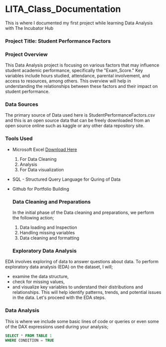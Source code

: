 # LITA_Class_Documentation
This is where I documented my first project while learning Data Analysis with The Incubator Hub

### Project Title: Student Performance Factors

### Project Overview
This Data Analysis project is focusing on various factors that may influence student academic performance, specifically the "Exam_Score." Key variables include hours studied, attendance, parental involvement, and access to resources, among others. This overview will help in understanding the relationships between these factors and their impact on student performance.

### Data Sources 
The primary source of Data used here is StudentPerformanceFactors.csv and this is an open source data that can be freely downloaded from an open source online such as kaggle or any other data repository site.

### Tools Used
- Microsoft Excel [Download Here](https://www.microsoft.com)
   1. For Data Cleaning
   2. Analysis
   3. For Data visualization
      
- SQL - Structured Query Language for Quring of Data
- Github for Portfolio Building 

  ### Data Cleaning and Preparations
  In the initial phase of the Data cleaning and preparations, we perform the following action;
  1. Data loading and Inspection
  2. Handling missing variables
  3. Data cleaning and formatting

  ### Exploratory Data Analysis
EDA involves exploring of data to answer questions about data. To perform exploratory data analysis (EDA) on the dataset, I will;
- examine the data structure,
- check for missing values,
- and visualize key variables to understand their distributions and relationships. This will help identify patterns, trends, and potential issues in the data. Let's proceed with the EDA steps.
  
### Data Analysis   
This is where we include some basic lines of code or queries or even some of the DAX expressions used during your analysis;

```SQL
SELECT * FROM TABLE 1
WHERE CONDITION = TRUE
```
